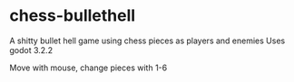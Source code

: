# chess-bullethell
A shitty bullet hell game using chess pieces as players and enemies
Uses godot 3.2.2

Move with mouse, 
change pieces with 1-6
